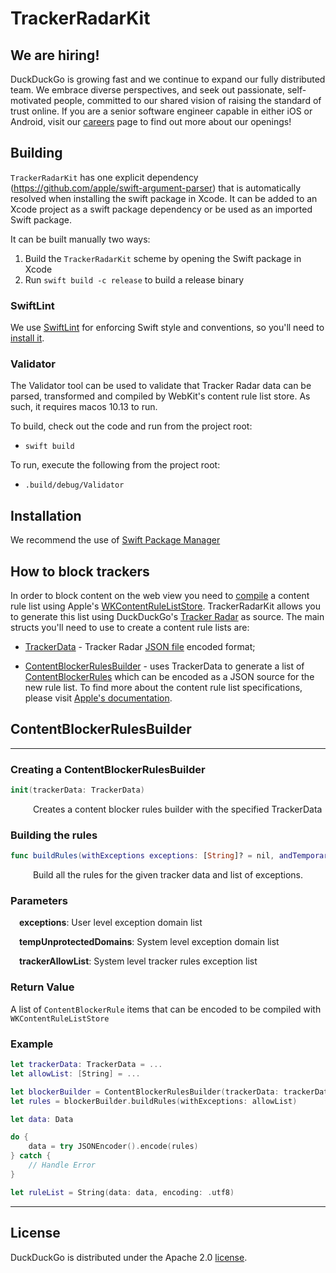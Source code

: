 # TrackerRadarKit

## We are hiring!

DuckDuckGo is growing fast and we continue to expand our fully distributed team. We embrace diverse perspectives, and seek out passionate, self-motivated people, committed to our shared vision of raising the standard of trust online. If you are a senior software engineer capable in either iOS or Android, visit our [careers](https://duckduckgo.com/hiring/#open) page to find out more about our openings!

## Building

`TrackerRadarKit` has one explicit dependency (https://github.com/apple/swift-argument-parser) that is automatically resolved when installing the swift package in Xcode. It can be added to an Xcode project as a swift package dependency or be used as an imported Swift package.

It can be built manually two ways:

1. Build the  `TrackerRadarKit` scheme by opening the Swift package in Xcode
2. Run `swift build -c release` to build a release binary

### SwiftLint

We use [SwiftLint](https://github.com/realm/SwiftLint) for enforcing Swift style and conventions, so you'll need to [install it](https://github.com/realm/SwiftLint#installation).

### Validator

The Validator tool can be used to validate that Tracker Radar data can be parsed, transformed and compiled by WebKit's content rule list store.   As such, it requires macos 10.13 to run.

To build, check out the code and run from the project root:
* `swift build`

To run, execute the following from the project root:
* `.build/debug/Validator`

## Installation

We recommend the use of [Swift Package Manager](https://www.swift.org/package-manager/) 

## How to block trackers

In order to block content on the web view you need to [compile](https://developer.apple.com/documentation/webkit/wkcontentruleliststore/2902761-compilecontentrulelist/) a content rule list using  Apple's [WKContentRuleListStore](https://developer.apple.com/documentation/webkit/wkcontentruleliststore). 
TrackerRadarKit allows you to generate this list using DuckDuckGo's [Tracker Radar](https://github.com/duckduckgo/tracker-radar) as source.
The main structs you'll need to use to create a content rule lists are:

* [TrackerData](https://github.com/duckduckgo/TrackerRadarKit/blob/main/Sources/TrackerRadarKit/TrackerData.swift) -  Tracker Radar [JSON file](http://staticcdn.duckduckgo.com/trackerblocking/v2.1/tds.json) encoded format;

* [ContentBlockerRulesBuilder](https://github.com/duckduckgo/TrackerRadarKit/blob/main/Sources/TrackerRadarKit/ContentBlockerRulesBuilder.swift) - uses  TrackerData to generate a list of [ContentBlockerRules](https://github.com/duckduckgo/TrackerRadarKit/blob/main/Sources/TrackerRadarKit/ContentBlockerRule.swift) which can be encoded as a JSON source for the new rule list. To find more about the content rule list specifications, please visit [Apple's documentation](https://developer.apple.com/documentation/safariservices/creating_a_content_blocker).

## ContentBlockerRulesBuilder
---
### Creating a ContentBlockerRulesBuilder
```swift
init(trackerData: TrackerData)
```
&emsp; &emsp; Creates a content blocker rules builder with the specified TrackerData

### Building the rules

```swift
func buildRules(withExceptions exceptions: [String]? = nil, andTemporaryUnprotectedDomains tempUnprotectedDomains: [String]? = nil, andTrackerAllowlist trackerAllowlist: [TrackerException] = []) -> [ContentBlockerRule]
```
&emsp; &emsp; Build all the rules for the given tracker data and list of exceptions.

### Parameters
&emsp;**exceptions**: User level exception domain list

&emsp;**tempUnprotectedDomains**: System level exception domain list

&emsp;**trackerAllowList**: System level tracker rules exception list

### Return Value

A list of `ContentBlockerRule` items that can be encoded to be compiled with `WKContentRuleListStore`

### Example
```swift
let trackerData: TrackerData = ...
let allowList: [String] = ...

let blockerBuilder = ContentBlockerRulesBuilder(trackerData: trackerData)
let rules = blockerBuilder.buildRules(withExceptions: allowList)

let data: Data

do {
    data = try JSONEncoder().encode(rules)
} catch {
    // Handle Error
}

let ruleList = String(data: data, encoding: .utf8)
```

---

## License

DuckDuckGo is distributed under the Apache 2.0 [license](https://github.com/duckduckgo/ios/blob/master/LICENSE).
